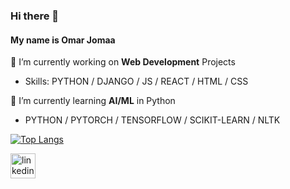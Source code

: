 ### Hi there 👋

#### My name is Omar Jomaa

🔭 I’m currently working on **Web Development** Projects 
- Skills: PYTHON / DJANGO / JS / REACT / HTML / CSS

🌱 I’m currently learning **AI/ML** in Python
- PYTHON / PYTORCH / TENSORFLOW / SCIKIT-LEARN / NLTK

[![Top Langs](https://github-readme-stats.vercel.app/api/top-langs/?username=ojomaa)](https://github.com/anuraghazra/github-readme-stats)
 
[<img src='https://cdn.jsdelivr.net/npm/simple-icons@3.0.1/icons/linkedin.svg' alt='linkedin' height='40'>](https://www.linkedin.com/in/omarjomaa/)  
